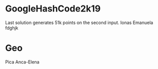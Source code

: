 # GoogleHashCode2k19
Last solution generates 51k points on the second input.
Ionas Emanuela
fdghjk
# Geo

Pica Anca-Elena
